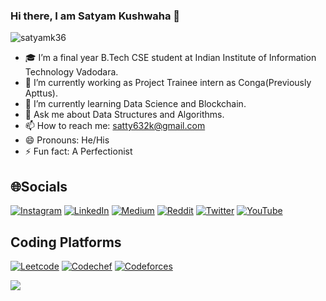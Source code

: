 ### Hi there, I am Satyam Kushwaha 👋

<p align="left"> <img src="https://komarev.com/ghpvc/?username=satyamk36&label=Views&color=blue&style=plastic" alt="satyamk36" /> </p>

- 🎓 I’m a final year B.Tech CSE student at Indian Institute of Information Technology Vadodara.
- 🔭 I’m currently working as Project Trainee intern as Conga(Previously Apttus).
- 🌱 I’m currently learning Data Science and Blockchain.
- 💬 Ask me about Data Structures and Algorithms.
- 📫 How to reach me: satty632k@gmail.com
- 😄 Pronouns: He/His
- ⚡ Fun fact: A Perfectionist

## 🌐Socials
[![Instagram](https://img.shields.io/badge/Instagram-%23E4405F.svg?logo=Instagram&logoColor=white)](https://instagram.com/satyamk36) [![LinkedIn](https://img.shields.io/badge/LinkedIn-%230077B5.svg?logo=linkedin&logoColor=white)](https://linkedin.com/in/satyam-kushwaha-179b091b2) [![Medium](https://img.shields.io/badge/Medium-12100E?logo=medium&logoColor=white)](https://medium.com/@imthepk) [![Reddit](https://img.shields.io/badge/Reddit-%23FF4500.svg?logo=Reddit&logoColor=white)](https://reddit.com/user/imthepk) [![Twitter](https://img.shields.io/badge/Twitter-%231DA1F2.svg?logo=Twitter&logoColor=white)](https://twitter.com/_satyamk36) [![YouTube](https://img.shields.io/badge/YouTube-%23FF0000.svg?logo=YouTube&logoColor=white)](https://youtube.com/c/hellocodepur) 

## Coding Platforms 
[![Leetcode](https://img.shields.io/badge/-LeetCode-FFA116?style=for-the-badge&logo=LeetCode&logoColor=black)](https://www.leetcode.com/satyam06032k/)
[![Codechef](https://img.shields.io/badge/Codechef-%23B92B27.svg?&style=for-the-badge&logo=Codechef&logoColor=white)](https://www.codechef.com/profile/satyamk36/)
[![Codeforces](https://img.shields.io/badge/Codeforces-445f9d?style=for-the-badge&logo=Codeforces&logoColor=white)](https://www.codeforces.com/profile/satty/)


<img src = "https://github-readme-stats.vercel.app/api?username=satyamk36&&show_icons=true&title_color=ffffff&icon_color=bb2acf&text_color=daf7dc&bg_color=151515">
